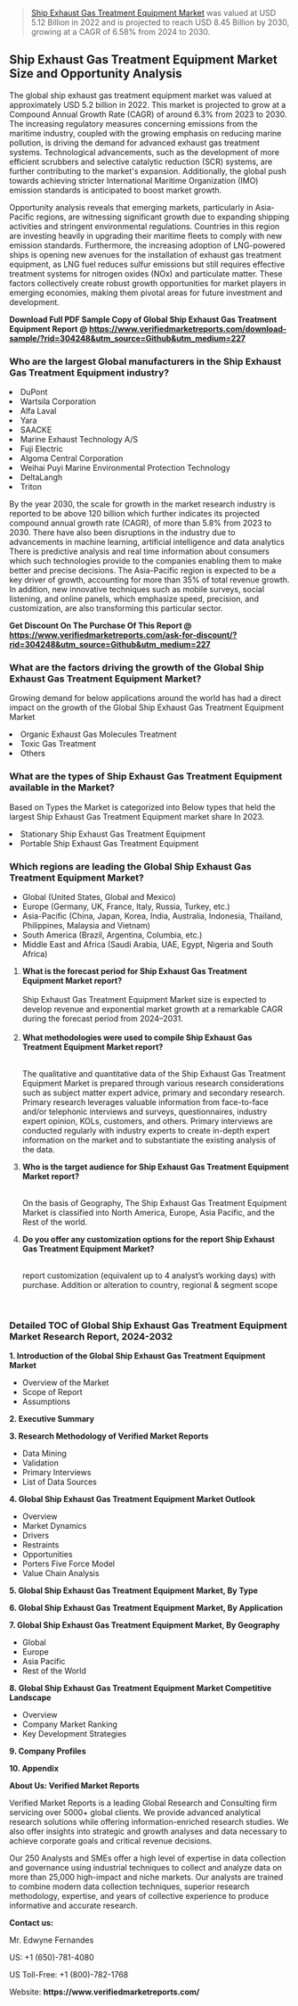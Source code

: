 <blockquote><p><p><a href="https://www.verifiedmarketreports.com/download-sample/?rid=304248&utm_source=Github&utm_medium=227" target="_blank">Ship Exhaust Gas Treatment Equipment Market</a> was valued at USD 5.12 Billion in 2022 and is projected to reach USD 8.45 Billion by 2030, growing at a CAGR of 6.58% from 2024 to 2030.</p></blockquote><p><h2>Ship Exhaust Gas Treatment Equipment Market Size and Opportunity Analysis</h2><p>The global ship exhaust gas treatment equipment market was valued at approximately USD 5.2 billion in 2022. This market is projected to grow at a Compound Annual Growth Rate (CAGR) of around 6.3% from 2023 to 2030. The increasing regulatory measures concerning emissions from the maritime industry, coupled with the growing emphasis on reducing marine pollution, is driving the demand for advanced exhaust gas treatment systems. Technological advancements, such as the development of more efficient scrubbers and selective catalytic reduction (SCR) systems, are further contributing to the market's expansion. Additionally, the global push towards achieving stricter International Maritime Organization (IMO) emission standards is anticipated to boost market growth.</p><p>Opportunity analysis reveals that emerging markets, particularly in Asia-Pacific regions, are witnessing significant growth due to expanding shipping activities and stringent environmental regulations. Countries in this region are investing heavily in upgrading their maritime fleets to comply with new emission standards. Furthermore, the increasing adoption of LNG-powered ships is opening new avenues for the installation of exhaust gas treatment equipment, as LNG fuel reduces sulfur emissions but still requires effective treatment systems for nitrogen oxides (NOx) and particulate matter. These factors collectively create robust growth opportunities for market players in emerging economies, making them pivotal areas for future investment and development.</p></p><p class=""><strong>Download Full PDF Sample Copy of Global Ship Exhaust Gas Treatment Equipment Report @ <a href="https://www.verifiedmarketreports.com/download-sample/?rid=304248&amp;utm_source=Github&amp;utm_medium=227" target="_blank">https://www.verifiedmarketreports.com/download-sample/?rid=304248&amp;utm_source=Github&amp;utm_medium=227</a></strong></p><h3 id="" class="">Who are the largest Global manufacturers in the Ship Exhaust Gas Treatment Equipment industry?</h3><p><li>DuPont</li><li> Wartsila Corporation</li><li> Alfa Laval</li><li> Yara</li><li> SAACKE</li><li> Marine Exhaust Technology A/S</li><li> Fuji Electric</li><li> Algoma Central Corporation</li><li> Weihai Puyi Marine Environmental Protection Technology</li><li> DeltaLangh</li><li> Triton</li></p><div class=""><div class="" dir="" data-message-author-role="" data-message-id="" data-message-model-slug=""><div class=""><div class=""><div class=""><div class="" dir="" data-message-author-role="" data-message-id="" data-message-model-slug=""><div class=""><div class=""><p>By the year 2030, the scale for growth in the market research industry is reported to be above 120 billion which further indicates its projected compound annual growth rate (CAGR), of more than 5.8% from 2023 to 2030. There have also been disruptions in the industry due to advancements in machine learning, artificial intelligence and data analytics There is predictive analysis and real time information about consumers which such technologies provide to the companies enabling them to make better and precise decisions. The Asia-Pacific region is expected to be a key driver of growth, accounting for more than 35% of total revenue growth. In addition, new innovative techniques such as mobile surveys, social listening, and online panels, which emphasize speed, precision, and customization, are also transforming this particular sector.</p><p><strong>Get Discount On The Purchase Of This Report @&nbsp; <a href="https://www.verifiedmarketreports.com/ask-for-discount/?rid=304248&amp;utm_source=Github&amp;utm_medium=227" target="_blank">https://www.verifiedmarketreports.com/ask-for-discount/?rid=304248&amp;utm_source=Github&amp;utm_medium=227</a></strong></p></div></div></div></div></div></div></div></div><h3 id="" class="">What are the factors driving the growth of the Global Ship Exhaust Gas Treatment Equipment Market?</h3><p id="" class="">Growing demand for below applications around the world has had a direct impact on the growth of the Global Ship Exhaust Gas Treatment Equipment Market</p><p id="" class=""><li>Organic Exhaust Gas Molecules Treatment</li><li> Toxic Gas Treatment</li><li> Others</li></p><h3 id="" class="">What are the types of Ship Exhaust Gas Treatment Equipment available in the Market?</h3><p id="" class="">Based on Types the Market is categorized into Below types that held the largest Ship Exhaust Gas Treatment Equipment market share In 2023.</p><p id="" class=""><li>Stationary Ship Exhaust Gas Treatment Equipment</li><li> Portable Ship Exhaust Gas Treatment Equipment</li></p><h3 id="" class="">Which regions are leading the Global Ship Exhaust Gas Treatment Equipment Market?</h3><ul><li>Global (United States, Global and Mexico)</li><li>Europe (Germany, UK, France, Italy, Russia, Turkey, etc.)</li><li>Asia-Pacific (China, Japan, Korea, India, Australia, Indonesia, Thailand, Philippines, Malaysia and Vietnam)</li><li>South America (Brazil, Argentina, Columbia, etc.)</li><li>Middle East and Africa (Saudi Arabia, UAE, Egypt, Nigeria and South Africa)</li></ul><p><ol><li><strong>What is the forecast period for Ship Exhaust Gas Treatment Equipment Market report?<br /></strong><br /><span data-sheets-root="1" data-sheets-value="{&quot;1&quot;:2,&quot;2&quot;:&quot;XXXX size is expected to develop revenue and exponential market growth at a remarkable CAGR during the forecast period from 2024&ndash;2030.&quot;}" data-sheets-userformat="{&quot;2&quot;:12674,&quot;4&quot;:{&quot;1&quot;:2,&quot;2&quot;:16776960},&quot;10&quot;:2,&quot;11&quot;:0,&quot;15&quot;:&quot;Arial&quot;,&quot;16&quot;:12}">Ship Exhaust Gas Treatment Equipment Market size is expected to develop revenue and exponential market growth at a remarkable CAGR during the forecast period from 2024&ndash;2031.</span><br /><br /></li><li><strong>What methodologies were used to compile Ship Exhaust Gas Treatment Equipment Market report?<br /><br /></strong><p>The qualitative and quantitative data of the&nbsp;Ship Exhaust Gas Treatment Equipment Market is prepared through various research considerations such as subject matter expert advice, primary and secondary research. Primary research leverages valuable information from face-to-face and/or telephonic interviews and surveys, questionnaires, industry expert opinion, KOLs, customers, and others. Primary interviews are conducted regularly with industry experts to create in-depth expert information on the market and to substantiate the existing analysis of the data.&nbsp;</p></li><li><strong>Who is the target audience for Ship Exhaust Gas Treatment Equipment Market report?<br /><br /></strong><p>On the basis of Geography, The&nbsp;Ship Exhaust Gas Treatment Equipment Market is classified into North America, Europe, Asia Pacific, and the Rest of the world.</p></li><li><strong>Do you offer any customization options for the report Ship Exhaust Gas Treatment Equipment Market?<br /><br /></strong><p>report customization (equivalent up to 4 analyst&rsquo;s working days) with purchase. Addition or alteration to country, regional &amp; segment scope</p><p>&nbsp;</p></li></ol></p><h3 id="" class="">Detailed TOC of Global Ship Exhaust Gas Treatment Equipment Market Research Report, 2024-2032</h3><p id="" class=""><strong>1. Introduction of the Global Ship Exhaust Gas Treatment Equipment Market</strong></p><ul><li>Overview of the Market</li><li>Scope of Report</li><li>Assumptions</li></ul><p id="" class=""><strong>2. Executive Summary</strong></p><p id="" class=""><strong>3. Research Methodology of&nbsp;Verified Market Reports</strong></p><ul><li>Data Mining</li><li>Validation</li><li>Primary Interviews</li><li>List of Data Sources</li></ul><p id="" class=""><strong>4. Global Ship Exhaust Gas Treatment Equipment Market Outlook</strong></p><ul><li>Overview</li><li>Market Dynamics</li><li>Drivers</li><li>Restraints</li><li>Opportunities</li><li>Porters Five Force Model</li><li>Value Chain Analysis</li></ul><p id="" class=""><strong>5. Global Ship Exhaust Gas Treatment Equipment Market, By&nbsp;Type</strong></p><p id="" class=""><strong>6. Global Ship Exhaust Gas Treatment Equipment Market, By Application</strong></p><p id="" class=""><strong>7. Global Ship Exhaust Gas Treatment Equipment Market, By Geography</strong></p><ul><li>Global</li><li>Europe</li><li>Asia Pacific</li><li>Rest of the World</li></ul><p id="" class=""><strong>8. Global Ship Exhaust Gas Treatment Equipment Market Competitive Landscape</strong></p><ul><li>Overview</li><li>Company Market Ranking</li><li>Key Development Strategies</li></ul><p id="" class=""><strong>9. Company Profiles</strong></p><p id="" class=""><strong>10. Appendix</strong></p><p id="" class=""><strong>About Us: Verified Market Reports</strong></p><p id="" class="">Verified Market Reports is a leading Global Research and Consulting firm servicing over 5000+ global clients. We provide advanced analytical research solutions while offering information-enriched research studies. We also offer insights into strategic and growth analyses and data necessary to achieve corporate goals and critical revenue decisions.</p><p id="" class="">Our 250 Analysts and SMEs offer a high level of expertise in data collection and governance using industrial techniques to collect and analyze data on more than 25,000 high-impact and niche markets. Our analysts are trained to combine modern data collection techniques, superior research methodology, expertise, and years of collective experience to produce informative and accurate research.</p><p id="" class=""><strong>Contact us:</strong></p><p id="" class="">Mr. Edwyne Fernandes</p><p id="" class="">US: +1 (650)-781-4080</p><p id="" class="">US Toll-Free: +1 (800)-782-1768</p><p id="" class="">Website: <a target="" data-test-app-aware-link=""><strong>https://www.verifiedmarketreports.com/</strong></a></p>
